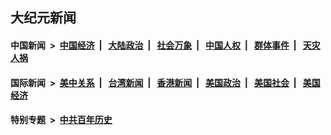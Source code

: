 ## 大纪元新闻

#### 中国新闻 &nbsp;>&nbsp; [中国经济](indexes/ncid283/README.md?06231245) &nbsp;| &nbsp; [大陆政治](indexes/ncid277/README.md?06231245) &nbsp;| &nbsp; [社会万象](indexes/ncid282/README.md?06231245) &nbsp;| &nbsp; [中国人权](indexes/ncid278/README.md?06231245) &nbsp;| &nbsp; [群体事件](indexes/ncid279/README.md?06231245) &nbsp;| &nbsp; [天灾人祸](indexes/ncid280/README.md?06231245)

#### 国际新闻 &nbsp;>&nbsp; [美中关系](indexes/nf1412576/README.md?06231245) &nbsp;| &nbsp; [台湾新闻](indexes/ncid1349361/README.md?06231245) &nbsp;| &nbsp; [香港新闻](indexes/ncid1349362/README.md?06231245) &nbsp;| &nbsp; [美国政治](indexes/ncid1078159/README.md?06231245) &nbsp;| &nbsp; [美国社会](indexes/ncid1078160/README.md?06231245) &nbsp;| &nbsp; [美国经济](indexes/ncid1078158/README.md?06231245)

#### 特别专题 &nbsp;>&nbsp; [中共百年历史](https://github.com/easy2view/epoch-special/blob/master/README.md?06231245)  
